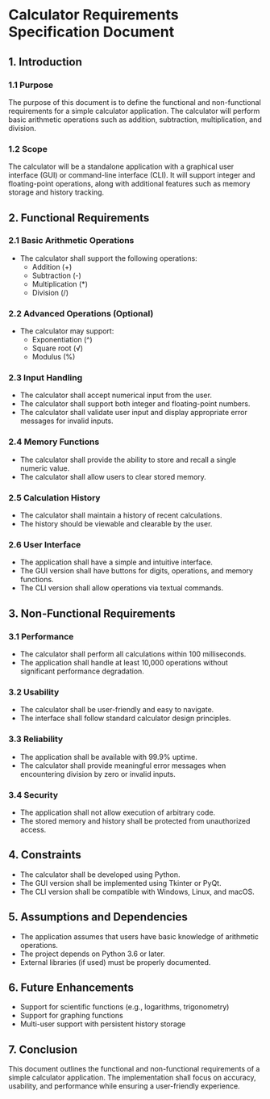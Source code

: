 # Calculator Requirements Specification Document

## 1. Introduction
### 1.1 Purpose
The purpose of this document is to define the functional and non-functional requirements for a simple calculator application. The calculator will perform basic arithmetic operations such as addition, subtraction, multiplication, and division.

### 1.2 Scope
The calculator will be a standalone application with a graphical user interface (GUI) or command-line interface (CLI). It will support integer and floating-point operations, along with additional features such as memory storage and history tracking.

## 2. Functional Requirements
### 2.1 Basic Arithmetic Operations
- The calculator shall support the following operations:
  - Addition (+)
  - Subtraction (-)
  - Multiplication (*)
  - Division (/)

### 2.2 Advanced Operations (Optional)
- The calculator may support:
  - Exponentiation (^)
  - Square root (√)
  - Modulus (%)

### 2.3 Input Handling
- The calculator shall accept numerical input from the user.
- The calculator shall support both integer and floating-point numbers.
- The calculator shall validate user input and display appropriate error messages for invalid inputs.

### 2.4 Memory Functions
- The calculator shall provide the ability to store and recall a single numeric value.
- The calculator shall allow users to clear stored memory.

### 2.5 Calculation History
- The calculator shall maintain a history of recent calculations.
- The history should be viewable and clearable by the user.

### 2.6 User Interface
- The application shall have a simple and intuitive interface.
- The GUI version shall have buttons for digits, operations, and memory functions.
- The CLI version shall allow operations via textual commands.

## 3. Non-Functional Requirements
### 3.1 Performance
- The calculator shall perform all calculations within 100 milliseconds.
- The application shall handle at least 10,000 operations without significant performance degradation.

### 3.2 Usability
- The calculator shall be user-friendly and easy to navigate.
- The interface shall follow standard calculator design principles.

### 3.3 Reliability
- The application shall be available with 99.9% uptime.
- The calculator shall provide meaningful error messages when encountering division by zero or invalid inputs.

### 3.4 Security
- The application shall not allow execution of arbitrary code.
- The stored memory and history shall be protected from unauthorized access.

## 4. Constraints
- The calculator shall be developed using Python.
- The GUI version shall be implemented using Tkinter or PyQt.
- The CLI version shall be compatible with Windows, Linux, and macOS.

## 5. Assumptions and Dependencies
- The application assumes that users have basic knowledge of arithmetic operations.
- The project depends on Python 3.6 or later.
- External libraries (if used) must be properly documented.

## 6. Future Enhancements
- Support for scientific functions (e.g., logarithms, trigonometry)
- Support for graphing functions
- Multi-user support with persistent history storage

## 7. Conclusion
This document outlines the functional and non-functional requirements of a simple calculator application. The implementation shall focus on accuracy, usability, and performance while ensuring a user-friendly experience.

